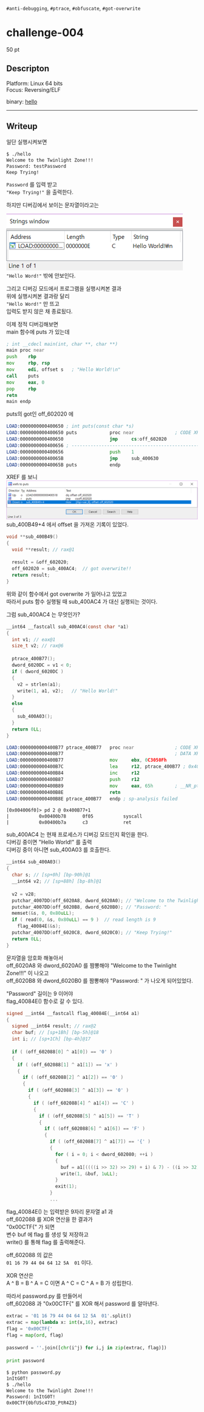`#anti-debugging`, `#ptrace`, `#obfuscate`, `#got-overwrite`
# challenge-004
50 pt
## Descripton
Platform: Linux 64 bits  
Focus: Reversing/ELF  
  
binary: [hello](./hello)

-----------------------

## Writeup

일단 실행시켜보면
```
$ ./hello
Welcome to the Twinlight Zone!!!
Password: testPassword
Keep Trying!
```
`Password` 를 입력 받고  
`"Keep Trying!"` 을 출력한다.  
  
하지만 디버깅에서 보이는 문자열이라고는  
  
![strings](./strings.png)  
`"Hello Word!"` 밖에 안보인다.  
  
그리고 디버깅 모드에서 프로그램을 실행시켜본 결과  
위에 실행시켜본 결과랑 달리  
`"Hello Word!"` 만 뜨고  
입력도 받지 않은 채 종료됬다.  
  
이제 정적 디버깅해보면  
main 함수에 puts 가 있는데
```asm
; int __cdecl main(int, char **, char **)
main proc near
push    rbp
mov     rbp, rsp
mov     edi, offset s   ; "Hello World!\n"
call    puts
mov     eax, 0
pop     rbp
retn
main endp
```
puts의 got인 off_602020 에
```asm
LOAD:0000000000400650 ; int puts(const char *s)
LOAD:0000000000400650 puts            proc near               ; CODE XREF: main+9p
LOAD:0000000000400650                 jmp     cs:off_602020
LOAD:0000000000400656 ; ---------------------------------------------------------------------------
LOAD:0000000000400656                 push    1
LOAD:000000000040065B                 jmp     sub_400630
LOAD:000000000040065B puts            endp
```
XREF 를 보니  
![off_602020의 XREF](./off_602020.png)  
sub_400B49+4 에서 offset 을 가져온 기록이 있었다.
```C
void **sub_400B49()
{
  void **result; // rax@1

  result = &off_602020;
  off_602020 = sub_400AC4;	// got overwrite!!
  return result;
}
```
위와 같이 함수에서 got overwrite 가 일어나고 있었고  
따라서 puts 함수 실행될 때 sub_400AC4 가 대신 실행되는 것이다.  
  
그럼 sub_400AC4 는 무엇인가?
```C
__int64 __fastcall sub_400AC4(const char *a1)
{
  int v1; // eax@1
  size_t v2; // rax@6

  ptrace_400B77();
  dword_6020DC = v1 < 0;
  if ( dword_6020DC )
  {
    v2 = strlen(a1);
    write(1, a1, v2);	// "Hello World!"
  }
  else
  {
    sub_400A03();
  }
  return 0LL;
}
```
```asm
LOAD:0000000000400B77 ptrace_400B77   proc near               ; CODE XREF: sub_400AC4+24p
LOAD:0000000000400B77                                         ; DATA XREF: ptrace_400B77+5o
LOAD:0000000000400B77                 mov     ebx, 0C3050Fh
LOAD:0000000000400B7C                 lea     r12, ptrace_400B77 ; 0x40B77+1:  syscall; ret
LOAD:0000000000400B84                 inc     r12
LOAD:0000000000400B87                 push    r12
LOAD:0000000000400B89                 mov     eax, 65h        ; __NR_ptrace
LOAD:0000000000400B8E                 retn
LOAD:0000000000400B8E ptrace_400B77   endp ; sp-analysis failed
```
```radare2
[0x004006f0]> pd 2 @ 0x400B77+1
|           0x00400b78      0f05           syscall
|           0x00400b7a      c3             ret
```
sub_400AC4 는 현재 프로세스가 디버깅 모드인지 확인을 한다.  
디버깅 중이면 "Hello World!" 를 출력  
디버깅 중이 아니면 sub_400A03 를 호출한다.  

```C
__int64 sub_400A03()
{
  char s; // [sp+0h] [bp-90h]@1
  __int64 v2; // [sp+88h] [bp-8h]@1

  v2 = v28;
  putchar_4007DD(off_6020A8, dword_6020A0);	// "Welcome to the Twinlight Zone!!!"
  putchar_4007DD(off_6020B8, dword_6020B0);	// "Password: "
  memset(&s, 0, 0x80uLL);
  if ( read(0, &s, 0x80uLL) == 9 )	// read length is 9
    flag_40084E(&s);
  putchar_4007DD(off_6020C8, dword_6020C0);	// "Keep Trying!"
  return 0LL;
}
```
문자열을 암호화 해놓아서  
off_6020A8 와 dword_6020A0 를 짬뽕해야 "Welcome to the Twinlight Zone!!!" 이 나오고  
off_6020B8 와 dword_6020B0 를 짬뽕해야 "Password: " 가 나오게 되어있었다.  
  
"Password" 길이는 9 이어야  
flag_40084E() 함수로 갈 수 있다.  

```C
signed __int64 __fastcall flag_40084E(__int64 a1)
{
  signed __int64 result; // rax@2
  char buf; // [sp+1Bh] [bp-5h]@18
  int i; // [sp+1Ch] [bp-4h]@17

  if ( (off_602088[0] ^ a1[0]) == '0' )
  {
    if ( (off_602088[1] ^ a1[1]) == 'x' )
    {
      if ( (off_602088[2] ^ a1[2]) == '0' )
      {
        if ( (off_602088[3] ^ a1[3]) == '0' )
        {
          if ( (off_602088[4] ^ a1[4]) == 'C' )
          {
            if ( (off_602088[5] ^ a1[5]) == 'T' )
            {
              if ( (off_602088[6] ^ a1[6]) == 'F' )
              {
                if ( (off_602088[7] ^ a1[7]) == '{' )
                {
                  for ( i = 0; i < dword_602080; ++i )
                  {
                    buf = a1[((((i >> 32) >> 29) + i) & 7) - ((i >> 32) >> 29)] ^ off_602088[i];
                    write(1, &buf, 1uLL);
                  }
                  exit(1);
                }
                ...
```
flag_40084E() 는 입력받은 9자리 문자열 a1 과  
off_602088 를 XOR 연산을 한 결과가  
"0x00CTF{" 가 되면  
변수 buf 에 flag 를 생성 및 저장하고  
write() 를 통해 flag 를 출력해준다.  
  
off_602088 의 값은  
`01 16 79 44 04 64 12 5A  01` 이다.  
  
XOR 연산은  
A ^ B = B ^ A = C 이면 A ^ C = C ^ A = B 가 성립한다.  
  
따라서 password.py 를 만들어서  
off_602088 과 "0x00CTF{" 를 XOR 해서 password 를 알아낸다.  
```python
extrac = '01 16 79 44 04 64 12 5A  01'.split()
extrac = map(lambda x: int(x,16), extrac)
flag = '0x00CTF{'
flag = map(ord, flag)

password = ''.join([chr(i^j) for i,j in zip(extrac, flag)])

print password
```

```
$ python password.py
1nItG0T!
$ ./hello
Welcome to the Twinlight Zone!!!
Password: 1nItG0T!
0x00CTF{0bfU5c473D_PtR4Z3}
```
